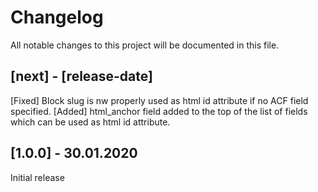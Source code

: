 # Changelog
All notable changes to this project will be documented in this file.

## [next] - [release-date]

[Fixed] Block slug is nw properly used as html id attribute if no ACF field specified.
[Added] html_anchor field added to the top of the list of fields which can be used as html id attribute.

## [1.0.0] - 30.01.2020

Initial release
